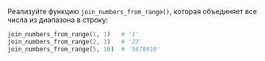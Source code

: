 
Реализуйте функцию `join_numbers_from_range()`, которая объединяет все числа из диапазона в строку:

```python
join_numbers_from_range(1, 1)   # '1'
join_numbers_from_range(2, 3)   # '23'
join_numbers_from_range(5, 10)  # '5678910'
```
